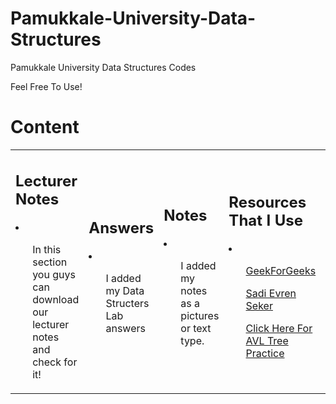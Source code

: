 # Pamukkale-University-Data-Structures
Pamukkale University Data Structures Codes

Feel Free To Use!



<h1> <b>Content</b></h1>

<table style = "width = 100%">
<tr>
<td>
<h2> Lecturer Notes</h2>
<li>
<ul><p>In this section you guys can download our lecturer notes and check for it!</p></ul>
</li></td>
<td>

<h2> Answers </h2>
<li>
<ul><p>I added my Data Structers Lab answers</p></ul>
</li>

</td>
<td>
<h2> Notes </h2>
<li>
<ul><p>I added my notes as a pictures or text type.</p></ul>
</li>
</td>
</td>

<td>
<h2> Resources That I Use</h2>
<p><I'll add more day-by-day/p>
<li>
<ul><p><a href = "https://www.geeksforgeeks.org/">GeekForGeeks</p></ul>
<ul><p><a href = "https://www.youtube.com/c/Sadievrenseker_BK">Sadi Evren Seker</p></ul>
<ul><p><a href = "https://www.cs.usfca.edu/~galles/visualization/AVLtree.html">Click Here For AVL Tree Practice</p></ul>
</li>
</td>

<td>
<h2> BONUS!</h2>
<li>
<ul><p><a href = https://open.spotify.com/playlist/5CiELE7uK156sTnp62A7jA?si=46b09cc7dcaf45f2">My Spotify List</p></ul>
</li>
</td>

</tr>
</table>
